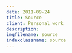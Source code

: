 ```yaml
---
date: 2011-09-24
title: Source
client: Personal work
description:
imgfilename: source
indexclassname: source
---
```


<img srcset="/img/source-1x.png 1x, /img/source-2x.png 2x">
